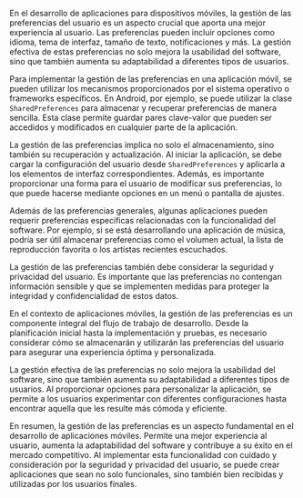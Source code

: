 En el desarrollo de aplicaciones para dispositivos móviles, la gestión de las preferencias del usuario es un aspecto crucial que aporta una mejor experiencia al usuario. Las preferencias pueden incluir opciones como idioma, tema de interfaz, tamaño de texto, notificaciones y más. La gestión efectiva de estas preferencias no solo mejora la usabilidad del software, sino que también aumenta su adaptabilidad a diferentes tipos de usuarios.

Para implementar la gestión de las preferencias en una aplicación móvil, se pueden utilizar los mecanismos proporcionados por el sistema operativo o frameworks específicos. En Android, por ejemplo, se puede utilizar la clase `SharedPreferences` para almacenar y recuperar preferencias de manera sencilla. Esta clase permite guardar pares clave-valor que pueden ser accedidos y modificados en cualquier parte de la aplicación.

La gestión de las preferencias implica no solo el almacenamiento, sino también su recuperación y actualización. Al iniciar la aplicación, se debe cargar la configuración del usuario desde `SharedPreferences` y aplicarla a los elementos de interfaz correspondientes. Además, es importante proporcionar una forma para el usuario de modificar sus preferencias, lo que puede hacerse mediante opciones en un menú o pantalla de ajustes.

Además de las preferencias generales, algunas aplicaciones pueden requerir preferencias específicas relacionadas con la funcionalidad del software. Por ejemplo, si se está desarrollando una aplicación de música, podría ser útil almacenar preferencias como el volumen actual, la lista de reproducción favorita o los artistas recientes escuchados.

La gestión de las preferencias también debe considerar la seguridad y privacidad del usuario. Es importante que las preferencias no contengan información sensible y que se implementen medidas para proteger la integridad y confidencialidad de estos datos.

En el contexto de aplicaciones móviles, la gestión de las preferencias es un componente integral del flujo de trabajo de desarrollo. Desde la planificación inicial hasta la implementación y pruebas, es necesario considerar cómo se almacenarán y utilizarán las preferencias del usuario para asegurar una experiencia óptima y personalizada.

La gestión efectiva de las preferencias no solo mejora la usabilidad del software, sino que también aumenta su adaptabilidad a diferentes tipos de usuarios. Al proporcionar opciones para personalizar la aplicación, se permite a los usuarios experimentar con diferentes configuraciones hasta encontrar aquella que les resulte más cómoda y eficiente.

En resumen, la gestión de las preferencias es un aspecto fundamental en el desarrollo de aplicaciones móviles. Permite una mejor experiencia al usuario, aumenta la adaptabilidad del software y contribuye a su éxito en el mercado competitivo. Al implementar esta funcionalidad con cuidado y consideración por la seguridad y privacidad del usuario, se puede crear aplicaciones que sean no solo funcionales, sino también bien recibidas y utilizadas por los usuarios finales.
